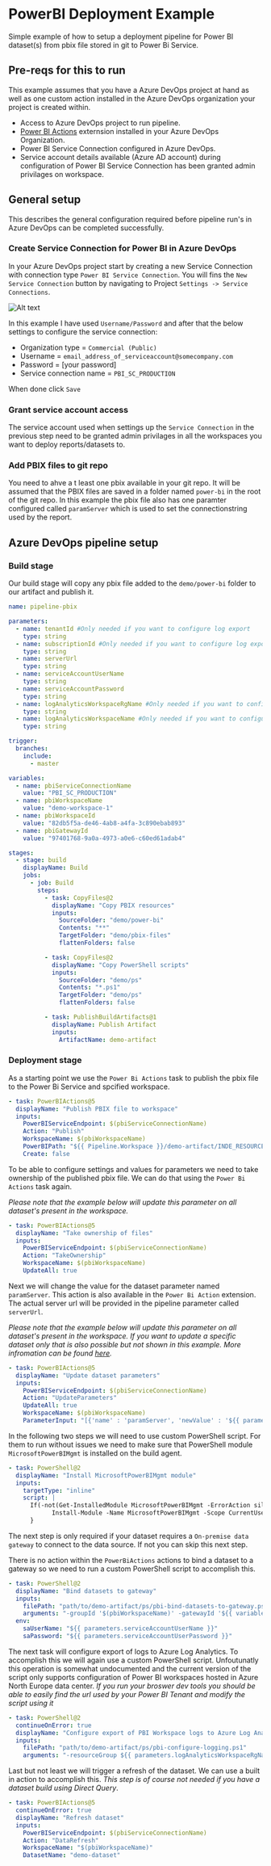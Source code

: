 # PowerBI Deployment Example

Simple example of how to setup a deployment pipeline for Power BI dataset(s) from pbix file stored in git to Power Bi Service.

## Pre-reqs for this to run

This example assumes that you have a Azure DevOps project at hand as well as one custom action installed in the Azure DevOps organization your project is created within.

- Access to Azure DevOps project to run pipeline.
- [Power BI Actions](https://marketplace.visualstudio.com/items?itemName=maikvandergaag.maikvandergaag-power-bi-actions) externsion installed in your Azure DevOps Organization.
- Power BI Service Connection configured in Azure DevOps.
- Service account details available (Azure AD account) during configuration of Power BI Service Connection has been granted admin privilages on workspace.

## General setup

This describes the general configuration required before pipeline run's in Azure DevOps can be completed successfully.

### Create Service Connection for Power BI in Azure DevOps

In your Azure DevOps project start by creating a new Service Connection with connection type `Power BI Service Connection`. You will fins the `New Service Connection` button by navigating to Project `Settings -> Service Connections`.

![Alt text](assets/power-bi-serviceconnection.png)

In this example I have used `Username/Password` and after that the below settings to configure the service connection:

- Organization type = `Commercial (Public)`
- Username = `email_address_of_serviceaccount@somecompany.com`
- Password = [your password]
- Service connection name = `PBI_SC_PRODUCTION`

When done click `Save`

### Grant service account access

The service account used when settings up the `Service Connection` in the previous step need to be granted admin privilages in all the workspaces you want to deploy reports/datasets to.

### Add PBIX files to git repo

You need to ahve a t least one pbix available in your git repo. It will be assumed that the PBIX files are saved in a folder named `power-bi` in the root of the git repo. In this example the pbix file also has one paramter configured called `paramServer` which is used to set the connectionstring used by the report.

## Azure DevOps pipeline setup

### Build stage

Our build stage will copy any pbix file added to the `demo/power-bi` folder to our artifact and publish it.

```yml
name: pipeline-pbix

parameters:
  - name: tenantId #Only needed if you want to configure log export
    type: string
  - name: subscriptionId #Only needed if you want to configure log export
    type: string
  - name: serverUrl
    type: string
  - name: serviceAccountUserName
    type: string
  - name: serviceAccountPassword
    type: string
  - name: logAnalyticsWorkspaceRgName #Only needed if you want to configure log export
    type: string
  - name: logAnalyticsWorkspaceName #Only needed if you want to configure log export
    type: string

trigger:
  branches:
    include:
      - master

variables:
  - name: pbiServiceConnectionName
    value: "PBI_SC_PRODUCTION"
  - name: pbiWorkspaceName
    value: "demo-workspace-1"
  - name: pbiWorkspaceId
    value: "82db5f5a-de46-4ab8-a4fa-3c890ebab893"
  - name: pbiGatewayId
    value: "97401768-9a0a-4973-a0e6-c60ed61adab4"

stages:
  - stage: build
    displayName: Build
    jobs:
      - job: Build
        steps:
          - task: CopyFiles@2
            displayName: "Copy PBIX resources"
            inputs:
              SourceFolder: "demo/power-bi"
              Contents: "**"
              TargetFolder: "demo/pbix-files"
              flattenFolders: false

          - task: CopyFiles@2
            displayName: "Copy PowerShell scripts"
            inputs:
              SourceFolder: "demo/ps"
              Contents: "*.ps1"
              TargetFolder: "demo/ps"
              flattenFolders: false

          - task: PublishBuildArtifacts@1
            displayName: Publish Artifact
            inputs:
              ArtifactName: demo-artifact
```

### Deployment stage

As a starting point we use the `Power Bi Actions` task to publish the pbix file to the Power Bi Service and spcified workspace.

```yml
- task: PowerBIActions@5
  displayName: "Publish PBIX file to workspace"
  inputs:
    PowerBIServiceEndpoint: $(pbiServiceConnectionName)
    Action: "Publish"
    WorkspaceName: $(pbiWorkspaceName)
    PowerBIPath: "${{ Pipeline.Workspace }}/demo-artifact/INDE_RESOURCES/Sales"
    Create: false
```

To be able to configure settings and values for parameters we need to take ownership of the published pbix file. We can do that using the `Power Bi Actions` task again.

_Please note that the example below will update this parameter on all dataset's present in the workspace._

```yml
- task: PowerBIActions@5
  displayName: "Take ownership of files"
  inputs:
    PowerBIServiceEndpoint: $(pbiServiceConnectionName)
    Action: "TakeOwnership"
    WorkspaceName: $(pbiWorkspaceName)
    UpdateAll: true
```

Next we will change the value for the dataset parameter named `paramServer`. This action is also available in the `Power Bi Action` extension. The actual server url will be provided in the pipeline parameter called `serverUrl`.

_Please note that the example below will update this parameter on all dataset's present in the workspace. If you want to update a specific dataset only that is also possible but not shown in this example. More infromation can be found [here](https://github.com/maikvandergaag/msft-extensions/blob/145fd79f04928a052857ab56b05da83ba67a1133/azuredevops/powerbiactions-new/powerbiactionsnew/ps_modules/PowerBi/powerbi.psm1#L243)._

```yml
- task: PowerBIActions@5
  displayName: "Update dataset parameters"
  inputs:
    PowerBIServiceEndpoint: $(pbiServiceConnectionName)
    Action: "UpdateParameters"
    UpdateAll: true
    WorkspaceName: $(pbiWorkspaceName)
    ParameterInput: "[{'name' : 'paramServer', 'newValue' : '${{ parameters.serverUrl }}'}]"
```

In the following two steps we will need to use custom PowerShell script. For them to run without issues we need to make sure that PowerShell module `MicrosoftPowerBIMgmt` is installed on the build agent.

```yml
- task: PowerShell@2
  displayName: "Install MicrosoftPowerBIMgmt module"
  inputs:
    targetType: "inline"
    script: |
      If(-not(Get-InstalledModule MicrosoftPowerBIMgmt -ErrorAction silentlycontinue)){
            Install-Module -Name MicrosoftPowerBIMgmt -Scope CurrentUser -Force
      }
```

The next step is only required if your dataset requires a `On-premise data gateway` to connect to the data source. If not you can skip this next step.

There is no action within the `PowerBiActions` actions to bind a dataset to a gateway so we need to run a custom PowerShell script to accomplish this.

```yml
- task: PowerShell@2
  displayName: "Bind datasets to gateway"
  inputs:
    filePath: "path/to/demo-artifact/ps/pbi-bind-datasets-to-gateway.ps1"
    arguments: "-groupId '$(pbiWorkspaceName)' -gatewayId '${{ variables.powerBIGatewayId }}'"
  env:
    saUserName: "${{ parameters.serviceAccountUserName }}"
    saPassword: "${{ parameters.serviceAccountUserPassword }}"
```

The next task will configure export of logs to Azure Log Analytics. To accomplish this we will again use a custom PowerShell script. Unfoutunatly this operation is somewhat undocumented and the current version of the script only supports configuration of Power BI workspaces hosted in Azure North Europe data center. _If you run your broswer dev tools you should be able to easily find the url used by your Power BI Tenant and modify the script using it_

```yml
- task: PowerShell@2
  continueOnError: true
  displayName: "Configure export of PBI Workspace logs to Azure Log Analytics"
  inputs:
    filePath: "path/to/demo-artifact/ps/pbi-configure-logging.ps1"
    arguments: "-resourceGroup ${{ parameters.logAnalyticsWorkspaceRgName }} -laWorkspaceResourceName ${{ parameters.logAnalyticsWorkspaceName }}  -subscriptionId ${{ parameters.subscriptionId }} -tenantId ${{ parameters.tenantId }} -pbiGroupId $(pbiWorkspaceId)"
```

Last but not least we will trigger a refresh of the dataset. We can use a built in action to accomplish this. _This step is of course not needed if you have a dataset build using Direct Query_.

```yml
- task: PowerBIActions@5
  continueOnError: true
  displayName: "Refresh dataset"
  inputs:
    PowerBIServiceEndpoint: $(pbiServiceConnectionName)
    Action: "DataRefresh"
    WorkspaceName: "$(pbiWorkspaceName)"
    DatasetName: "demo-dataset"
```
